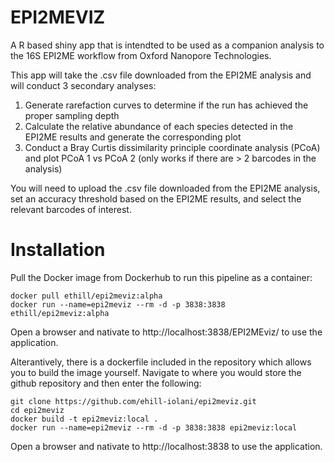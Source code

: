# EPI2MEVIZ

A R based shiny app that is intendted to be used as a companion analysis to the 16S EPI2ME workflow from Oxford Nanopore Technologies.

This app will take the .csv file downloaded from the EPI2ME analysis and will conduct 3 secondary analyses:
1) Generate rarefaction curves to determine if the run has achieved the proper sampling depth
2) Calculate the relative abundance of each species detected in the EPI2ME results and generate the corresponding plot
3) Conduct a Bray Curtis dissimilarity principle coordinate analysis (PCoA) and plot PCoA 1 vs PCoA 2 (only works if there are > 2 barcodes in the analysis)

You will need to upload the .csv file downloaded from the EPI2ME analysis, set an accuracy threshold based on the EPI2ME results, and select the relevant barcodes of interest.

# Installation

Pull the Docker image from Dockerhub to run this pipeline as a container:
```
docker pull ethill/epi2meviz:alpha
docker run --name=epi2meviz --rm -d -p 3838:3838 ethill/epi2meviz:alpha
```

Open a browser and nativate to http://localhost:3838/EPI2MEviz/ to use the application.

Alterantively, there is a dockerfile included in the repository which allows you to build the image yourself.
Navigate to where you would store the github repository and then enter the following:
```
git clone https://github.com/ehill-iolani/epi2meviz.git
cd epi2meviz
docker build -t epi2meviz:local .
docker run --name=epi2meviz --rm -d -p 3838:3838 epi2meviz:local
```

Open a browser and nativate to http://localhost:3838 to use the application.
